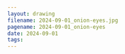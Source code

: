 ```yaml
---
layout: drawing
filename: 2024-09-01_onion-eyes.jpg
pagename: 2024-09-01_onion-eyes
date: 2024-09-01
tags:
---
```

